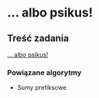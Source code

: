# ... albo psikus!

## Treść zadania

[... albo psikus!](https://szkopul.edu.pl/problemset/problem/PmGw6Q605yIN6OgzW1VXc1cS/site/?key=statement)

### Powiązane algorytmy

- Sumy prefiksowe